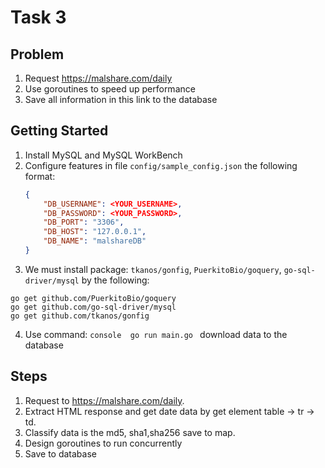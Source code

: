 
# Task 3
## Problem
1. Request https://malshare.com/daily
2. Use goroutines to speed up performance
3. Save all information in this link to the database

## Getting Started
 1. Install MySQL and MySQL WorkBench
 2. Configure features in file `config/sample_config.json` the following format: 
	 ``` json
	 { 
		 "DB_USERNAME": <YOUR_USERNAME>,
		 "DB_PASSWORD": <YOUR_PASSWORD>,
		 "DB_PORT": "3306",
		 "DB_HOST": "127.0.0.1",
		 "DB_NAME": "malshareDB"
	 }
	 ```
 3. We must install package: `tkanos/gonfig`,  `PuerkitoBio/goquery`, `go-sql-driver/mysql` by the following:
``` console
go get github.com/PuerkitoBio/goquery
go get github.com/go-sql-driver/mysql
go get github.com/tkanos/gonfig
```
 4. Use command:  ``` console 
 		go run main.go 
		```  download data to the database

## Steps
1. Request to https://malshare.com/daily.
2. Extract HTML response and get date data by get element table -> tr -> td.
3. Classify data is the md5, sha1,sha256 save to map.
4. Design goroutines to run concurrently
5. Save to database 
